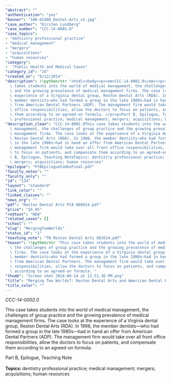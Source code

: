 ```yaml
---
"abstract": ""
"authentication": "yes"
"banner": "180-02408_Dental-Arts_v2.jpg"
"case_author": "Kirsten Lundberg"
"case_number": "CCC-14-0002.0"
"case_topics":
- "dentistry professional practice"
- "medical management"
- "mergers"
- "acquisitions"
- "human resources"
"category": 
-  "Public Health and Medical Cases"
"category_id": "16"
"created_on": "8/12/2014"
"description": !!python/str "<html><body><p><em>CCC-14-0002.0</em></p><p>This case\
  \ takes students into the world of medical management, the challenges of group practice\
  \ and the growing prevalence of medical management firms. The case looks at the\
  \ experience of a Virginia dental group, Reston Dental Arts (RDA). In 1998, the\
  \ member dentists—who had formed a group in the late 1980s—had in hand an offer\
  \ from American Dental Partners (ADP). The management firm would take over all front\
  \ office responsibilities, allow the doctors to focus on patients, and compensate\
  \ them according to an agreed-on formula. </p><p>Part B, Epilogue, Teaching Note<br/><br/><strong>Topics: </strong>dentistry\
  \ professional practice; medical management; mergers; acquisitions; human resources</p></body></html>"
"description_clean": "CCC-14-0002.0This case takes students into the world of medical\
  \ management, the challenges of group practice and the growing prevalence of medical\
  \ management firms. The case looks at the experience of a Virginia dental group,\
  \ Reston Dental Arts (RDA). In 1998, the member dentists—who had formed a group\
  \ in the late 1980s—had in hand an offer from American Dental Partners (ADP). The\
  \ management firm would take over all front office responsibilities, allow the doctors\
  \ to focus on patients, and compensate them according to an agreed-on formula. Part\
  \ B, Epilogue, Teaching NoteTopics: dentistry professional practice; medical management;\
  \ mergers; acquisitions; human resources"
"epilogue": "PtBEpilogueComboFinal.pdf"
"faculty_notes": ""
"faculty_only": ""
"id": "134"
"layout": "standard"
"link_color": ""
"linked_classes": ""
"news_org": ""
"pdf": "Reston Dental Arts PtA 060914.pdf"
"price": "$5.95"
"redtext": "NEW"
"related_cases": []
"school": ""
"slug": "MergingTwoWorlds"
"status_id": "1"
"teaching_note": "TN Reston Dental Arts 082614.pdf"
"teaser": !!python/str "This case takes students into the world of medical management,\
  \ the challenges of group practice and the growing prevalence of medical management\
  \ firms. The case looks at the experience of a Virginia dental group. In 1998, the\
  \ member dentists—who had formed a group in the late 1980s—had in hand an offer\
  \ from American Dental Partners. The management firm would take over all front office\
  \ responsibilities, allow the doctors to focus on patients, and compensate them\
  \ according to an agreed-on formula. "
"thumb": "Screen shot 2014-08-14 at 12.51.36 PM.png"
"title": "Merging Two Worlds?: Reston Dental Arts and American Dental Partners"
"title_color": ""
---
```

<html><body><p><em>CCC-14-0002.0</em></p><p>This case takes students into the world of medical management, the challenges of group practice and the growing prevalence of medical management firms. The case looks at the experience of a Virginia dental group, Reston Dental Arts (RDA). In 1998, the member dentists—who had formed a group in the late 1980s—had in hand an offer from American Dental Partners (ADP). The management firm would take over all front office responsibilities, allow the doctors to focus on patients, and compensate them according to an agreed-on formula. </p><p>Part B, Epilogue, Teaching Note<br/><br/><strong>Topics: </strong>dentistry professional practice; medical management; mergers; acquisitions; human resources</p></body></html>
